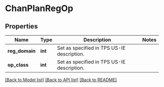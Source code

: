# ChanPlanRegOp

## Properties
Name | Type | Description | Notes
------------ | ------------- | ------------- | -------------
**reg_domain** | **int** | Set as specified in TPS US-IE description. | 
**op_class** | **int** | Set as specified in TPS US-IE description. | 

[[Back to Model list]](../README.md#documentation-for-models) [[Back to API list]](../README.md#documentation-for-api-endpoints) [[Back to README]](../README.md)


